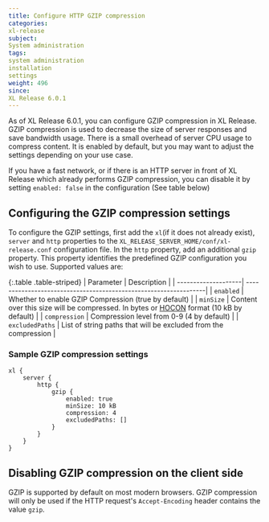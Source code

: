 ```yaml
---
title: Configure HTTP GZIP compression
categories:
xl-release
subject:
System administration
tags:
system administration
installation
settings
weight: 496
since:
XL Release 6.0.1
---
```


As of XL Release 6.0.1, you can configure GZIP compression in XL Release. GZIP compression is used to decrease the size of server responses and save bandwidth usage. There is a small overhead of server CPU usage to compress content. It is enabled by default, but you may want to adjust the settings depending on your use case.

  If you have a fast network, or if there is an HTTP server in front of XL Release which already performs GZIP compression, you can disable it by setting `enabled: false` in the configuration (See table below)

## Configuring the GZIP compression settings

To configure the GZIP settings, first add the `xl`(if it does not already exist), `server` and `http` properties to the `XL_RELEASE_SERVER_HOME/conf/xl-release.conf` configuration file. In the `http` property, add an additional `gzip` property. This property identifies the predefined GZIP configuration you wish to use. Supported values are:

{:.table .table-striped}
| Parameter             | Description                                                        |
| --------------------| -----------------------------------------------------------------|
| `enabled`               | Whether to enable GZIP Compression (true by default)             |
| `minSize`               | Content over this size will be compressed. In bytes or [HOCON](https://github.com/typesafehub/config/blob/master/HOCON.md#hocon-human-optimized-config-object-notation) format (10 kB by default) |
| `compression`           | Compression level from 0-9 (4 by default) |
| `excludedPaths`         | List of string paths that will be excluded from the compression  |

### Sample GZIP compression settings
    xl {
        server {
            http {
                gzip {
                    enabled: true
                    minSize: 10 kB
                    compression: 4
                    excludedPaths: []
                }
            }
        }
    }


## Disabling GZIP compression on the client side

GZIP is supported by default on most modern browsers. GZIP compression will only be used if the HTTP request's `Accept-Encoding` header contains the value `gzip`.
